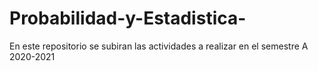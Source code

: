 # Probabilidad-y-Estadistica-
En este repositorio se subiran las actividades a realizar en el semestre A 2020-2021
